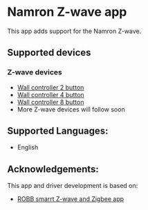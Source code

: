 # Namron Z-wave app

This app adds support for the Namron Z-wave.

## Supported devices

### Z-wave devices  
* [Wall controller 2 button](https://www.elektroimportoren.no/namron-z-wave-1-kanal-bryter-k2/4512712/Product.html)
* [Wall controller 4 button](https://www.elektroimportoren.no/namron-z-wave-1-kanal-bryter-k4/4512713/Product.html)   
* [Wall controller 8 button](https://www.elektroimportoren.no/namron-z-wave-4-kanaler-bryter-k8/4512714/Product.html)
* More Z-wave devices will follow soon

## Supported Languages:
* English

## Acknowledgements:

This app and driver development is based on:

* [ROBB smarrt Z-wave and Zigbee app](https://github.com/robb-smarrt/nl.ROBBshop.ROBB-smarrt)